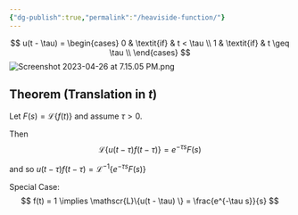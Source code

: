 ```yaml
---
{"dg-publish":true,"permalink":"/heaviside-function/"}
---
```


$$
u(t - \tau) = 
\begin{cases}
0 & \textit{if} & t < \tau \\
1 & \textit{if} & t \geq \tau \\
\end{cases}
$$
![Screenshot 2023-04-26 at 7.15.05 PM.png](/img/user/_attachments/Screenshot%202023-04-26%20at%207.15.05%20PM.png)

## Theorem (Translation in $t$)

Let $F(s) = \mathscr{L} \{f(t) \}$ and assume $\tau > 0$.

Then
$$
\mathscr{L} \{ u (t - \tau) f (t - \tau) \} = e^{-\tau s} F(s)
$$

and so $u(t - \tau) f(t - \tau) = \mathscr{L}^{-1} \{e^{-\tau s} F(s)\}$

Special Case: 
$$
f(t) = 1
\implies
\mathscr{L}\{u(t - \tau) \} = \frac{e^{-\tau s}}{s}
$$

